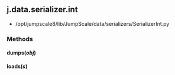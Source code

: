 <!-- toc -->
## j.data.serializer.int

- /opt/jumpscale8/lib/JumpScale/data/serializers/SerializerInt.py

### Methods

#### dumps(*obj*) 

#### loads(*s*) 

